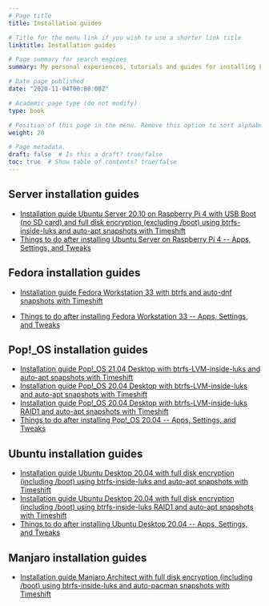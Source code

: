 ```yaml
---
# Page title
title: Installation guides

# Title for the menu link if you wish to use a shorter link title
linktitle: Installation guides

# Page summary for search engines
summary: My personal experiences, tutorials and guides for installing Fedora, Pop!_OS, Ubuntu and Manjaro Linux.

# Date page published
date: "2020-11-04T00:00:00Z"

# Academic page type (do not modify)
type: book

# Position of this page in the menu. Remove this option to sort alphabetically
weight: 20

# Page metadata.
draft: false  # Is this a draft? true/false
toc: true  # Show table of contents? true/false
---
```


## Server installation guides

- [Installation guide Ubuntu Server 20.10 on Raspberry Pi 4 with USB Boot (no SD card) and full disk encryption (excluding /boot) using btrfs-inside-luks and auto-apt snapshots with Timeshift](raspi-btrfs)
- [Things to do after installing Ubuntu Server on Raspberry Pi 4 -- Apps, Settings, and Tweaks](raspi-post-install)
<!-- - [Installation guide VPS Ubuntu Server 20.04 with full disk encryption (including /boot) using btrfs-inside-luks RAID1 and auto-apt snapshots with BTRBK (coming soon)](vps-btrfs-raid1) -->


## Fedora installation guides

- [Installation guide Fedora Workstation 33 with btrfs and auto-dnf snapshots with Timeshift](fedora-btrfs)
<!-- - [Installation guide Fedora Workstation 33 with btrfs RAID1 and auto-dnf snapshots with Timeshift (Not Yet)](fedora-btrfs-raid1) -->
- [Things to do after installing Fedora Workstation 33 -- Apps, Settings, and Tweaks](fedora-post-install)

## Pop!_OS installation guides

- [Installation guide Pop!_OS 21.04 Desktop with btrfs-LVM-inside-luks and auto-apt snapshots with Timeshift](pop-os-btrfs-21-04)
- [Installation guide Pop!_OS 20.04 Desktop with btrfs-LVM-inside-luks and auto-apt snapshots with Timeshift](pop-os-btrfs-20-04)
- [Installation guide Pop!_OS 20.04 Desktop with btrfs-LVM-inside-luks RAID1 and auto-apt snapshots with Timeshift](pop-os-btrfs-raid1-20-04)
- [Things to do after installing Pop!_OS 20.04 -- Apps, Settings, and Tweaks](pop-os-post-install)

## Ubuntu installation guides

- [Installation guide Ubuntu Desktop 20.04 with full disk encryption (including /boot) using btrfs-inside-luks and auto-apt snapshots with Timeshift](ubuntu-btrfs)
- [Installation guide Ubuntu Desktop 20.04 with full disk encryption (including /boot) using btrfs-inside-luks RAID1 and auto-apt snapshots with Timeshift](ubuntu-btrfs-raid1)
- [Things to do after installing Ubuntu Desktop 20.04 -- Apps, Settings, and Tweaks](ubuntu-post-install)

## Manjaro installation guides

- [Installation guide Manjaro Architect with full disk encryption (including /boot) using btrfs-inside-luks and auto-pacman snapshots with Timeshift](manjaro-btrfs)
<!-- - [Installation guide Manjaro Architect with full disk encryption (including /boot) using btrfs-inside-luks RAID1 and auto-pacman snapshots with Timeshift](manjaro-btrfs-raid1) -->
<!-- - [Things to do after installing Manjaro -- Apps, Settings, and Tweaks](manjaro-post-install) -->

